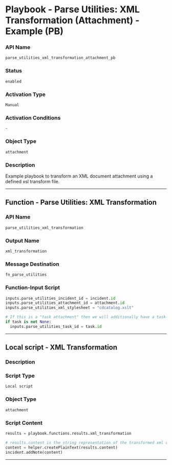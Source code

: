<!--
    DO NOT MANUALLY EDIT THIS FILE
    THIS FILE IS AUTOMATICALLY GENERATED WITH resilient-sdk codegen
    Generated with resilient-sdk v51.0.0.1.486
-->

# Playbook - Parse Utilities: XML Transformation (Attachment) - Example (PB)

### API Name
`parse_utilities_xml_transformation_attachment_pb`

### Status
`enabled`

### Activation Type
`Manual`

### Activation Conditions
`-`

### Object Type
`attachment`

### Description
Example playbook to transform an XML document attachment using a defined xsl transform file.


---
## Function - Parse Utilities: XML Transformation

### API Name
`parse_utilities_xml_transformation`

### Output Name
`xml_transformation`

### Message Destination
`fn_parse_utilities`

### Function-Input Script
```python
inputs.parse_utilities_incident_id = incident.id
inputs.parse_utilities_attachment_id = attachment.id
inputs.parse_utilities_xml_stylesheet = "cdcatalog.xslt"

# If this is a "task attachment" then we will additionally have a task-id
if task is not None:
  inputs.parse_utilities_task_id = task.id
```

---

## Local script - XML Transformation

### Description


### Script Type
`Local script`

### Object Type
`attachment`

### Script Content
```python
results = playbook.functions.results.xml_transformation

# results.content is the string representation of the transformed xml document
content = helper.createPlainText(results.content)
incident.addNote(content)
```

---

